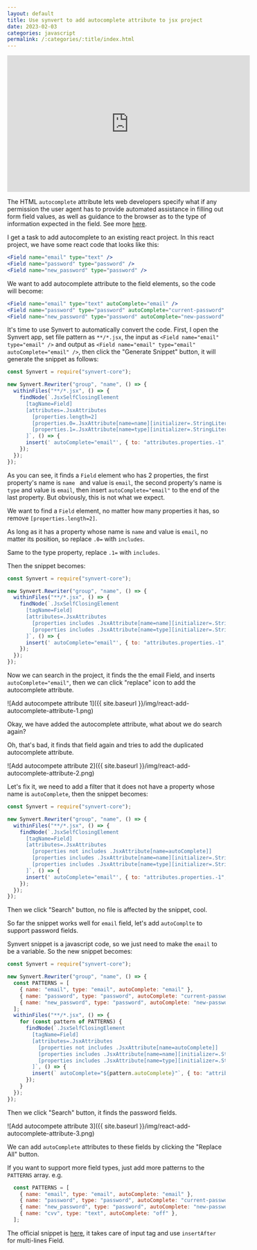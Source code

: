 ```yaml
---
layout: default
title: Use synvert to add autocomplete attribute to jsx project
date: 2023-02-03
categories: javascript
permalink: /:categories/:title/index.html
---
```


<iframe width="560" height="315" src="https://www.youtube.com/embed/-9xj7J1oVHo" title="YouTube video player" frameborder="0" allow="accelerometer; autoplay; clipboard-write; encrypted-media; gyroscope; picture-in-picture; web-share" allowfullscreen></iframe>

The HTML `autocomplete` attribute lets web developers specify what if any permission the user agent has to provide automated assistance in filling out form field values, as well as guidance to the browser as to the type of information expected in the field. See more [here](https://developer.mozilla.org/en-US/docs/Web/HTML/Attributes/autocomplete).

I get a task to add autocomplete to an existing react project. In this react project, we have some react code that looks like this:

```jsx
<Field name="email" type="text" />
<Field name="password" type="password" />
<Field name="new_password" type="password" />
```

We want to add autocomplete attribute to the field elements, so the code will become:

```jsx
<Field name="email" type="text" autoComplete="email" />
<Field name="password" type="password" autoComplete="current-password" />
<Field name="new_password" type="password" autoComplete="new-password" />
```

It's time to use Synvert to automatically convert the code. First, I open the Synvert app, set file pattern as `**/*.jsx`, the input as `<Field name="email" type="email" />` and output as `<Field name="email" type="email" autoComplete="email" />`, then click the "Generate Snippet" button, it will generate the snippet as follows:

```javascript
const Synvert = require("synvert-core");

new Synvert.Rewriter("group", "name", () => {
  withinFiles("**/*.jsx", () => {
    findNode(`.JsxSelfClosingElement
      [tagName=Field]
      [attributes=.JsxAttributes
        [properties.length=2]
        [properties.0=.JsxAttribute[name=name][initializer=.StringLiteral[text=email]]]
        [properties.1=.JsxAttribute[name=type][initializer=.StringLiteral[text=email]]]
      ]`, () => {
      insert(' autoComplete="email"', { to: "attributes.properties.-1", at: "end" });
    });
  });
});
```

As you can see, it finds a `Field` element who has 2 properties, the first property's name is `name ` and value is `email`, the second property's name is `type` and value is `email`, then insert `autoComplete="email"` to the end of the last property. But obviously, this is not what we expect.

We want to find a `Field` element, no matter how many properties it has, so remove `[properties.length=2]`.

As long as it has a property whose name is `name` and value is `email`, no matter its position, so replace `.0=` with `includes`.

Same to the type property, replace `.1=` with `includes`.

Then the snippet becomes:

```javascript
const Synvert = require("synvert-core");

new Synvert.Rewriter("group", "name", () => {
  withinFiles("**/*.jsx", () => {
    findNode(`.JsxSelfClosingElement
      [tagName=Field]
      [attributes=.JsxAttributes
        [properties includes .JsxAttribute[name=name][initializer=.StringLiteral[text=email]]]
        [properties includes .JsxAttribute[name=type][initializer=.StringLiteral[text=email]]]
      ]`, () => {
      insert(' autoComplete="email"', { to: "attributes.properties.-1", at: "end" });
    });
  });
});
```

Now we can search in the project, it finds the the email Field, and inserts `autoComplete="email"`, then we can click "replace" icon to add the autocomplete attribute.

![Add autocompete attribute 1]({{ site.baseurl }}/img/react-add-autocomplete-attribute-1.png)

Okay, we have added the autocomplete attribute, what about we do search again?

Oh, that's bad, it finds that field again and tries to add the duplicated autocomplete attribute.

![Add autocompete attribute 2]({{ site.baseurl }}/img/react-add-autocomplete-attribute-2.png)

Let's fix it, we need to add a filter that it does not have a property whose name is `autoComplete`, then the snippet becomes:

```javascript
const Synvert = require("synvert-core");

new Synvert.Rewriter("group", "name", () => {
  withinFiles("**/*.jsx", () => {
    findNode(`.JsxSelfClosingElement
      [tagName=Field]
      [attributes=.JsxAttributes
        [properties not includes .JsxAttribute[name=autoComplete]]
        [properties includes .JsxAttribute[name=name][initializer=.StringLiteral[text=email]]]
        [properties includes .JsxAttribute[name=type][initializer=.StringLiteral[text=email]]]
      ]`, () => {
      insert(' autoComplete="email"', { to: "attributes.properties.-1", at: "end" });
    });
  });
});
```

Then we click "Search" button, no file is affected by the snippet, cool.

So far the snippet works well for `email` field, let's add `autoComplte` to support password fields.

Synvert snippet is a javascript code, so we just need to make the `email` to be a variable. So the new snippet becomes:

```javascript
const Synvert = require("synvert-core");

new Synvert.Rewriter("group", "name", () => {
  const PATTERNS = [
    { name: "email", type: "email", autoComplete: "email" },
    { name: "password", type: "password", autoComplete: "current-password" },
    { name: "new_password", type: "password", autoComplete: "new-password" },
  ];
  withinFiles("**/*.jsx", () => {
    for (const pattern of PATTERNS) {
      findNode(`.JsxSelfClosingElement
        [tagName=Field]
        [attributes=.JsxAttributes
          [properties not includes .JsxAttribute[name=autoComplete]]
          [properties includes .JsxAttribute[name=name][initializer=.StringLiteral[text=${pattern.name}]]]
          [properties includes .JsxAttribute[name=type][initializer=.StringLiteral[text=${pattern.type}]]]
        ]`, () => {
        insert(` autoComplete="${pattern.autoComplete}"`, { to: "attributes.properties.-1", at: "end" });
      });
    }
  });
});
```

Then we click "Search" button, it finds the password fields.

![Add autocompete attribute 3]({{ site.baseurl }}/img/react-add-autocomplete-attribute-3.png)

We can add `autoComplete` attributes to these fields by clicking the "Replace All" button.

If you want to support more field types, just add more patterns to the `PATTERNS` array. e.g.

```javascript
  const PATTERNS = [
    { name: "email", type: "email", autoComplete: "email" },
    { name: "password", type: "password", autoComplete: "current-password" },
    { name: "new_password", type: "password", autoComplete: "new-password" },
    { name: "cvv", type: "text", autoComplete: "off" },
  ];
```

The official snippet is [here](https://github.com/xinminlabs/synvert-snippets-javascript/blob/main/lib/react/add-autocomplete-attribute.js), it takes care of input tag and use `insertAfter` for multi-lines Field.
